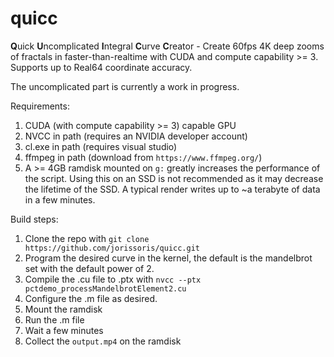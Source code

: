 # quicc

**Q**uick **U**ncomplicated **I**ntegral **C**urve **C**reator - Create 60fps 4K deep zooms of fractals in faster-than-realtime with CUDA and compute capability >= 3. Supports up to Real64 coordinate accuracy.

The uncomplicated part is currently a work in progress.

Requirements:
1. CUDA (with compute capability >= 3) capable GPU
2. NVCC in path (requires an NVIDIA developer account)
3. cl.exe in path (requires visual studio)
4. ffmpeg in path (download from `https://www.ffmpeg.org/`)
5. A >= 4GB ramdisk mounted on `g:` greatly increases the performance of the script. Using this on an SSD is not recommended as it may decrease the lifetime of the SSD. A typical render writes up to ~a terabyte of data in a few minutes.

Build steps:
1. Clone the repo with `git clone https://github.com/jorissoris/quicc.git`
2. Program the desired curve in the kernel, the default is the mandelbrot set with the default power of 2.
3. Compile the .cu file to .ptx with `nvcc --ptx pctdemo_processMandelbrotElement2.cu`
4. Configure the .m file as desired.
5. Mount the ramdisk
6. Run the .m file
7. Wait a few minutes
8. Collect the `output.mp4` on the ramdisk
